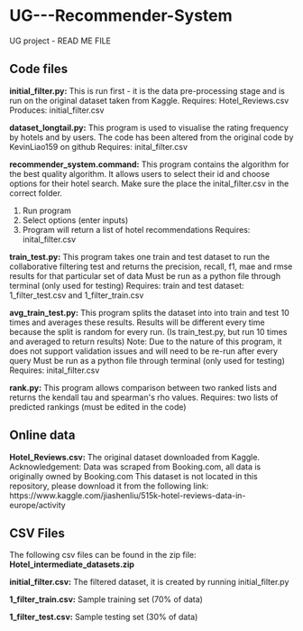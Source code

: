 # UG---Recommender-System
UG project - READ ME FILE

<H2>Code files </H2>

<b>initial_filter.py:</b>
This is run first - it is the data pre-processing stage and is run on the original dataset taken from Kaggle. 
Requires: Hotel_Reviews.csv
Produces: initial_filter.csv

<b>dataset_longtail.py:</b>
This program is used to visualise the rating frequency by hotels and by users. The code has been altered from the original code by KevinLiao159 on github
Requires: inital_filter.csv

<b>recommender_system.command:</b>
This program contains the algorithm for the best quality algorithm. It allows users to select their id and choose options for their hotel search.
Make sure the place the inital_filter.csv in the correct folder.
1. Run program
2. Select options (enter inputs)
3. Program will return a list of hotel recommendations
Requires: inital_filter.csv

<b>train_test.py:</b>
This program takes one train and test dataset to run the collaborative filtering test and returns the precision, recall, f1, mae and rmse results for that particular set of data
Must be run as a python file through terminal (only used for testing)
Requires: train and test dataset: 1_filter_test.csv and 1_filter_train.csv

<b>avg_train_test.py:</b>
This program splits the dataset into into train and test 10 times and averages these results. Results will be different every time because the split is random for every run. (Is train_test.py, but run 10 times and averaged to return results)
Note: Due to the nature of this program, it does not support validation issues and will need to be re-run after every query
Must be run as a python file through terminal (only used for testing)
Requires: inital_filter.csv

<b>rank.py:</b>
This program allows comparison between two ranked lists and returns the kendall tau and spearman's rho values.
Requires: two lists of predicted rankings (must be edited in the code)

<H2>Online data</H2>
<b>Hotel_Reviews.csv:</b>
The original dataset downloaded from Kaggle. Acknowledgement: Data was scraped from Booking.com, all data is originally owned by Booking.com
This dataset is not located in this repository, please download it from the following link:
https://www.kaggle.com/jiashenliu/515k-hotel-reviews-data-in-europe/activity

<H2>CSV Files</H2>
The following csv files can be found in the zip file: <b>Hotel_intermediate_datasets.zip</b><br/>

<b>initial_filter.csv:</b>
The filtered dataset, it is created by running initial_filter.py

<b>1_filter_train.csv:</b>
Sample training set (70% of data)

<b>1_filter_test.csv:</b>
Sample testing set (30% of data)




